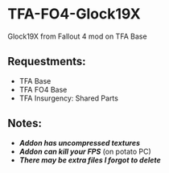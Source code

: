 # TFA-FO4-Glock19X
Glock19X from Fallout 4 mod on TFA Base

## Requestments:
* TFA Base
* TFA FO4 Base
* TFA Insurgency: Shared Parts

## Notes:
* ***Addon has uncompressed textures***
* ***Addon can kill your FPS*** (on potato PC)
* ***There may be extra files I forgot to delete***
